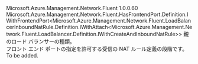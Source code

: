 <Type Name="IWithFrontendPort&lt;ParentT&gt;" FullName="Microsoft.Azure.Management.Network.Fluent.LoadBalancerInboundNatRule.Definition.IWithFrontendPort&lt;ParentT&gt;">
  <TypeSignature Language="C#" Value="public interface IWithFrontendPort&lt;ParentT&gt; : Microsoft.Azure.Management.Network.Fluent.HasFrontendPort.Definition.IWithFrontendPort&lt;Microsoft.Azure.Management.Network.Fluent.LoadBalancerInboundNatRule.Definition.IWithAttach&lt;Microsoft.Azure.Management.Network.Fluent.LoadBalancer.Definition.IWithCreateAndInboundNatRule&gt;&gt;" />
  <TypeSignature Language="ILAsm" Value=".class public interface auto ansi abstract IWithFrontendPort`1&lt;ParentT&gt; implements class Microsoft.Azure.Management.Network.Fluent.HasFrontendPort.Definition.IWithFrontendPort`1&lt;class Microsoft.Azure.Management.Network.Fluent.LoadBalancerInboundNatRule.Definition.IWithAttach`1&lt;class Microsoft.Azure.Management.Network.Fluent.LoadBalancer.Definition.IWithCreateAndInboundNatRule&gt;&gt;" />
  <TypeSignature Language="DocId" Value="T:Microsoft.Azure.Management.Network.Fluent.LoadBalancerInboundNatRule.Definition.IWithFrontendPort`1" />
  <TypeSignature Language="VB.NET" Value="Public Interface IWithFrontendPort(Of ParentT)&#xA;Implements IWithFrontendPort(Of IWithAttach(Of IWithCreateAndInboundNatRule))" />
  <TypeSignature Language="F#" Value="type IWithFrontendPort&lt;'ParentT&gt; = interface&#xA;    interface IWithFrontendPort&lt;IWithAttach&lt;IWithCreateAndInboundNatRule&gt;&gt;" />
  <AssemblyInfo>
    <AssemblyName>Microsoft.Azure.Management.Network.Fluent</AssemblyName>
    <AssemblyVersion>1.0.0.60</AssemblyVersion>
  </AssemblyInfo>
  <TypeParameters>
    <TypeParameter Name="ParentT" />
  </TypeParameters>
  <Interfaces>
    <Interface>
      <InterfaceName>Microsoft.Azure.Management.Network.Fluent.HasFrontendPort.Definition.IWithFrontendPort&lt;Microsoft.Azure.Management.Network.Fluent.LoadBalancerInboundNatRule.Definition.IWithAttach&lt;Microsoft.Azure.Management.Network.Fluent.LoadBalancer.Definition.IWithCreateAndInboundNatRule&gt;&gt;</InterfaceName>
    </Interface>
  </Interfaces>
  <Docs>
    <typeparam name="ParentT">親のロード バランサーの種類。</typeparam>
    <summary>
            フロント エンド ポートの指定を許可する受信の NAT ルール定義の段階です。
            </summary>
    <remarks>To be added.</remarks>
  </Docs>
  <Members />
</Type>